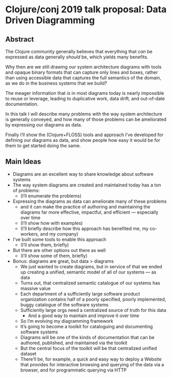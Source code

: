 # Clojure/conj 2019 talk proposal: Data Driven Diagramming

## Abstract

The Clojure community generally believes that everything that *can* be expressed as data generally *should* be, which yields many benefits.

Why then are we still drawing our system architecture diagrams with tools and opaque binary formats that can capture only lines and boxes, rather than using accessible data that captures the full semantics of the domain, as we do in the business systems that we build?

The meager information that _is_ in most diagrams today is nearly impossible to reuse or leverage, leading to duplicative work, data drift, and out-of-date documentation.

In this talk I will describe many problems with the way system architecture is generally conveyed, and how many of those problems can be ameliorated by expressing our diagrams as data.

Finally I’ll show the (Clojure+FLOSS) tools and approach I’ve developed for defining our diagrams as data, and show people how easy it would be for them to get started doing the same.

## Main Ideas

* Diagrams are an excellent way to share knowledge about software systems
* The way system diagrams are created and maintained today has a ton of problems:
	* (I’ll enumerate the problems)
* Expressing the diagrams as data can ameliorate many of these problems
	* and it can make the practice of authoring and maintaining the diagrams far more effective, impactful, and efficient — especially over time
	* (I’ll show how with examples)
	* (I’ll briefly describe how this approach has benefited me, my co-workers, and my company)
* I’ve built some tools to enable this approach
	* (I’ll show them, briefly)
* But there are other options out there as well
	* (I’ll show some of them, briefly)
* Bonus: diagrams are great, but data > diagrams
	* We just wanted to create diagrams, but in service of that we ended up creating a unified, semantic model of all of our systems — as data
	* Turns out, that centralized semantic catalogue of our systems has massive value
	* Each department of a sufficiently large software product organization contains half of a poorly specified, poorly implemented, buggy catalogue of the software systems
	* Sufficiently large orgs need a centralized source of truth for this data
		* And a good way to maintain and improve it over time
	* So I’m evolving my diagramming framework
	* It’s going to become a toolkit for cataloguing and documenting software systems
	* Diagrams will be one of the kinds of documentation that can be authored, published, and maintained via the toolkit
	* But the central focus of the toolkit will be that centralized unified dataset
	* There’ll be, for example, a quick and easy way to deploy a Website that provides for interactive browsing and querying of the data via a browser, and for programmatic querying via HTTP

